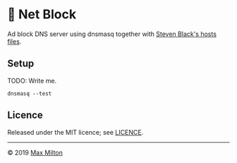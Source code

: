 # 🛑 Net Block

Ad block DNS server using dnsmasq together with [Steven Black's hosts files](https://github.com/StevenBlack/hosts).

## Setup

TODO: Write me.

`dnsmasq --test`

## Licence

Released under the MIT licence; see [LICENCE](../LICENCE).

---

© 2019 [Max Milton](https://maxmilton.com)
